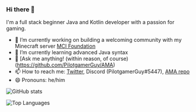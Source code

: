 ### Hi there 👋

I'm a full stack beginner Java and Kotlin developer with a passion for gaming.

- 🔭 I’m currently working on building a welcoming community with my Minecraft server [MCI Foundation](https://github.com/MCI-Foundation)
- 🌱 I’m currently learning advanced Java syntax
- 💬 [Ask me anything! (within reason, of course)\(https://github.com/PilotgamerGuy/AMA)
- 📫 How to reach me: [Twitter](https://twitter.com/PilotgamerGuy), Discord (PilotgamerGuy#5447), [AMA repo](https://github.com/PilotgamerGuy/AMA)
- 😄 Pronouns: he/him

![GitHub stats](https://github-readme-stats.vercel.app/api?username=pilotgamerguy&count_private=true&show_icons=true&cache_seconds=1800)

![Top Languages](https://github-readme-stats.vercel.app/api/top-langs/?username=pilotgamerguy&layout=compact)
